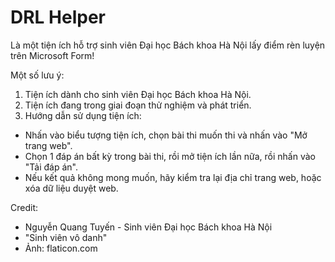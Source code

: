 # DRL Helper
Là một tiện ích hỗ trợ sinh viên Đại học Bách khoa Hà Nội lấy điểm rèn luyện trên Microsoft Form!

Một số lưu ý:
1. Tiện ích dành cho sinh viên Đại học Bách khoa Hà Nội.
2. Tiện ích đang trong giai đoạn thử nghiệm và phát triển.
3. Hướng dẫn sử dụng tiện ích:
  - Nhấn vào biểu tượng tiện ích, chọn bài thi muốn thi và nhấn vào "Mở trang web".
  - Chọn 1 đáp án bất kỳ trong bài thi, rồi mở tiện ích lần nữa, rồi nhấn vào "Tải đáp án".
  - Nếu kết quả không mong muốn, hãy kiểm tra lại địa chỉ trang web, hoặc xóa dữ liệu duyệt web.

Credit: 
  - Nguyễn Quang Tuyến - Sinh viên Đại học Bách khoa Hà Nội
  - "Sinh viên vô danh"
  - Ảnh: flaticon.com
